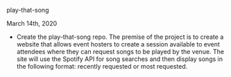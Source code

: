 play-that-song

March 14th, 2020 

- Create the play-that-song repo. The premise of the project is to create a website that allows event hosters to create a session available to event attendees where they can request songs to be played by the venue. The site will use the Spotify API for song searches and then display songs in the following format: recently requested or most requested.
